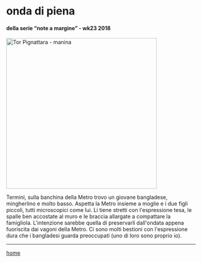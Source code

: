 # onda di piena  

#### della serie “note a margine” - wk23 2018  
<img src="https://drive.google.com/uc?id=1bH7vtZMFuZ6yTLIVdV-FbKz88E-wRPK5" alt="Tor Pignattara - manina" width="400">  
<!--- interarete030.png --->  

Termini, sulla banchina della Metro trovo un giovane bangladese, mingherlino e molto basso. Aspetta la Metro insieme a moglie e i due figli piccoli, tutti microscopici come lui. Li tiene stretti con l'espressione tesa, le spalle ben accostate al muro e le braccia allargate a compattare la famigliola. L'intenzione sarebbe quella di preservarli dall'ondata appena fuoriscita dai vagoni della Metro. Ci sono molti bestioni con l'espressione dura che i bangladesi guarda preoccupati (uno di loro sono proprio io).   

---  
[home](/interarete.md)  
